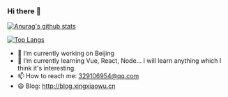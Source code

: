 ### Hi there 👋

<!--
**XingXiaoWu/XingXiaoWu** is a ✨ _special_ ✨ repository because its `README.md` (this file) appears on your GitHub profile.

- 🔭 I’m currently working on Beijing
- 🌱 I’m currently learning Vue, React, Node... 
- 👯 I’m looking to collaborate on ...
- 🤔 I’m looking for help with ...
- 💬 Ask me about ...
- 📫 How to reach me: 329106954@qq.com
- 😄 Pronouns: ...
- ⚡ Fun fact: ...
-->
[![Anurag's github stats](https://github-readme-stats.vercel.app/api?username=xingxiaowu)](https://github.com/XingXiaoWu)

[![Top Langs](https://github-readme-stats.vercel.app/api/top-langs/?username=xingxiaowu&hide=html,css)](https://github.com/XingXiaoWu)

- 🔭 I’m currently working on Beijing
- 🌱 I’m currently learning Vue, React, Node... I will learn anything which I think it's interesting.
- 📫 How to reach me: 329106954@qq.com
- 😄 Blog: http://blog.xingxiaowu.cn
